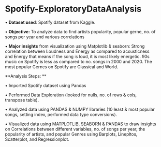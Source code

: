 # Spotify-ExploratoryDataAnalysis


• **Dataset used**: Spotify dataset from Kaggle.

•	**Objective:** To analyze data to find artists popularity, popular gerne, no. of songs per year and various correlations

•	**Major insights** from visualization using Matplotlib & seaborn: Strong correlation between Loudness and Energy as             compared to acousticness and Energy that means if the song is loud, it is most likely energetic. 90s music on Spotify is     less as compared to no. songs in 2000 and 2020. The most popular Gernes on Spotify are Classical and World. 

**Analysis Steps: **

• Imported Spotify dataset using Pandas

• Performed Data Exploration (looked for nulls, no. of rows & cols, transpose table).

• Analyzed data using PANDAS & NUMPY libraries (10 least & most popular songs, setting index, performed data type conversions).

• Visualized data using MATPLOTLIB, SEABORN & PANDAS to draw insights on Correlations between different variables, no. of songs per year, the popularity of artists, and   popular Genres using Barplots, Linepltos, Scatterplot, and Regressionplot.
